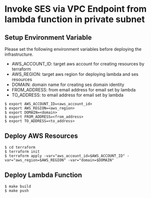 # Invoke SES via VPC Endpoint from lambda function in private subnet
## Setup Environment Variable
Please set the following environment variables before deploying the infrastructure.
- AWS_ACCOUNT_ID: target aws account for creating resources by terraform
- AWS_REGION: target aws region for deploying lambda and ses resources
- DOMAIN: domain name for creating ses domain identity
- FROM_ADDRESS: from email address for email set by lambda
- TO_ADDRESS: to email address for email set by lambda
```
$ export AWS_ACCOUNT_ID=<aws_account_id> 
$ export AWS_REGION=<aws_region>
$ export DOMAIN=<domain>
$ export FROM_ADDRESS=<from_address>
$ export TO_ADDRESS=<to_address>
```

## Deploy AWS Resources 
```
$ cd terraform
$ terraform init
$ terraform apply -var="aws_account_id=$AWS_ACCOUNT_ID" -var="aws_region=$AWS_REGION" -var="domain=$DOMAIN" 
```

## Deploy Lambda Function
```
$ make build
$ make push
```
